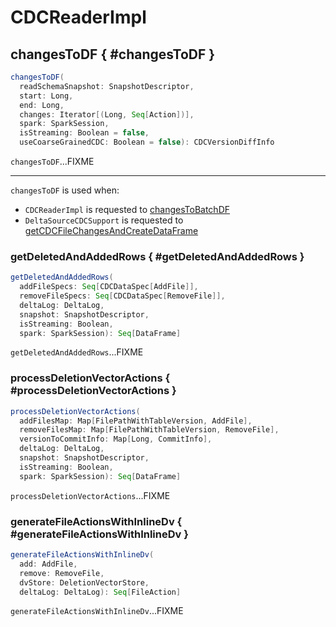# CDCReaderImpl

## changesToDF { #changesToDF }

```scala
changesToDF(
  readSchemaSnapshot: SnapshotDescriptor,
  start: Long,
  end: Long,
  changes: Iterator[(Long, Seq[Action])],
  spark: SparkSession,
  isStreaming: Boolean = false,
  useCoarseGrainedCDC: Boolean = false): CDCVersionDiffInfo
```

`changesToDF`...FIXME

---

`changesToDF` is used when:

* `CDCReaderImpl` is requested to [changesToBatchDF](#changesToBatchDF)
* `DeltaSourceCDCSupport` is requested to [getCDCFileChangesAndCreateDataFrame](DeltaSourceCDCSupport.md#getCDCFileChangesAndCreateDataFrame)

### getDeletedAndAddedRows { #getDeletedAndAddedRows }

```scala
getDeletedAndAddedRows(
  addFileSpecs: Seq[CDCDataSpec[AddFile]],
  removeFileSpecs: Seq[CDCDataSpec[RemoveFile]],
  deltaLog: DeltaLog,
  snapshot: SnapshotDescriptor,
  isStreaming: Boolean,
  spark: SparkSession): Seq[DataFrame]
```

`getDeletedAndAddedRows`...FIXME

### processDeletionVectorActions { #processDeletionVectorActions }

```scala
processDeletionVectorActions(
  addFilesMap: Map[FilePathWithTableVersion, AddFile],
  removeFilesMap: Map[FilePathWithTableVersion, RemoveFile],
  versionToCommitInfo: Map[Long, CommitInfo],
  deltaLog: DeltaLog,
  snapshot: SnapshotDescriptor,
  isStreaming: Boolean,
  spark: SparkSession): Seq[DataFrame]
```

`processDeletionVectorActions`...FIXME

### generateFileActionsWithInlineDv { #generateFileActionsWithInlineDv }

```scala
generateFileActionsWithInlineDv(
  add: AddFile,
  remove: RemoveFile,
  dvStore: DeletionVectorStore,
  deltaLog: DeltaLog): Seq[FileAction]
```

`generateFileActionsWithInlineDv`...FIXME
